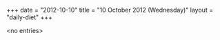+++
date = "2012-10-10"
title = "10 October 2012 (Wednesday)"
layout = "daily-diet"
+++

<p>&lt;no entries&gt;</p>